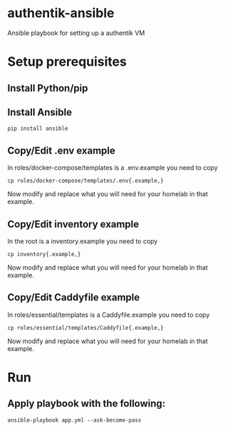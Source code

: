 # authentik-ansible
Ansible playbook for setting up a authentik VM


# Setup prerequisites

## Install Python/pip

## Install Ansible
```
pip install ansible
```

## Copy/Edit .env example
In roles/docker-compose/templates is a .env.example you need to copy
```
cp roles/docker-compose/templates/.env{.example,}
```
Now modify and replace what you will need for your homelab in that example.

## Copy/Edit inventory example
In the root is a inventory.example you need to copy
```
cp inventory{.example,}
```
Now modify and replace what you will need for your homelab in that example.

## Copy/Edit Caddyfile example
In roles/essential/templates is a Caddyfile.example you need to copy
```
cp roles/essential/templates/Caddyfile{.example,}
```
Now modify and replace what you will need for your homelab in that example.

# Run

## Apply playbook with the following:
```
ansible-playbook app.yml --ask-become-pass
```
